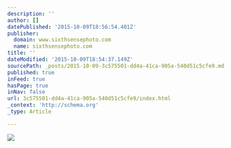```yaml
---
description: ''
author: []
datePublished: '2015-10-09T18:56:54.401Z'
publisher:
  domain: www.sixthsensephoto.com
  name: sixthsensephoto.com
title: ''
dateModified: '2015-10-09T18:54:37.149Z'
sourcePath: _posts/2015-10-09-3c575501-dd4a-41ca-905a-540d51c5cfe9.md
published: true
inFeed: true
hasPage: true
inNav: false
url: 3c575501-dd4a-41ca-905a-540d51c5cfe9/index.html
_context: 'http://schema.org'
_type: Article

---
```

![](http://www.sixthsensephoto.com/photos/i-3FsVvDH/0/X2/i-3FsVvDH-X2.jpg)